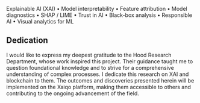 Explainable AI (XAI) • Model interpretability • Feature attribution • Model diagnostics • SHAP / LIME • Trust in AI • Black-box analysis • Responsible AI • Visual analytics for ML

## Dedication

I would like to express my deepest gratitude to the Hood Research Department, whose work inspired this project. Their guidance taught me to question foundational knowledge and to strive for a comprehensive understanding of complex processes. I dedicate this research on XAI and blockchain to them. The outcomes and discoveries presented herein will be implemented on the Xaiqo platform, making them accessible to others and contributing to the ongoing advancement of the field.

